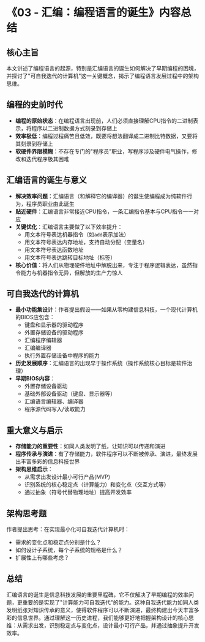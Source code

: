 # 《03 - 汇编：编程语言的诞生》内容总结

## 核心主旨
本文讲述了编程语言的起源，特别是汇编语言的诞生如何解决了早期编程的困境，并探讨了"可自我迭代的计算机"这一关键概念，揭示了编程语言发展过程中的架构思维。

## 编程的史前时代

* **编程的原始状态**：在编程语言出现前，人们必须直接理解CPU指令的二进制表示，将程序以二进制数据方式刻录到存储上
* **效率极低**：编程过程痛苦且低效，既要将想法翻译成二进制比特数据，又要将其刻录到存储上
* **软硬件界限模糊**：不存在专门的"程序员"职业，写程序涉及硬件电气操作，修改和迭代程序极其困难

## 汇编语言的诞生与意义

* **解决效率问题**：汇编语言（和解释它的编译器）的诞生使编程成为纯软件行为，程序员职业由此诞生
* **贴近硬件**：汇编语言非常接近CPU指令，一条汇编指令基本与CPU指令一一对应
* **关键优化**：汇编语言主要做了以下效率提升：
  - 用文本符号表达机器指令（如`add`表示加法）
  - 用文本符号表达内存地址，支持自动分配（变量名）
  - 用文本符号表达函数地址
  - 用文本符号表达跳转目标地址（标签）
* **核心价值**：将人们从物理硬件地址中解脱出来，专注于程序逻辑表达，虽然指令能力与机器指令无异，但解放的生产力惊人

## 可自我迭代的计算机

* **最小功能集设计**：作者提出假设——如果从零构建信息科技，一个现代计算机的BIOS应包含：
  - 键盘和显示器的驱动程序
  - 外置存储设备的驱动程序
  - 汇编程序编辑器
  - 汇编编译器
  - 执行外置存储设备中程序的能力
* **历史发展顺序**：汇编语言的出现早于操作系统（操作系统核心目标是软件治理）
* **早期BIOS内容**：
  - 外置存储设备驱动
  - 基础外部设备驱动（键盘、显示器等）
  - 汇编语言编辑器、编译器
  - 程序源代码写入/读取能力

## 重大意义与启示

* **存储能力的重要性**：如同人类发明了纸，让知识可以传递和演进
* **程序传承与演进**：有了存储能力，软件程序可以不断被传承、演进，最终发展出丰富多彩的信息科技世界
* **架构思维启示**：
  - 从需求出发设计最小可行产品(MVP)
  - 识别系统的核心稳定点（计算能力）和变化点（交互方式等）
  - 通过抽象（符号代替物理地址）提高开发效率

## 架构思考题

作者提出思考：在实现最小化可自我迭代计算机时：
- 需求的变化点和稳定点分别是什么？
- 如何设计子系统，每个子系统的规格是什么？
- 扩展性上有哪些考虑？

## 总结

汇编语言的诞生是信息科技发展的重要里程碑，它不仅解决了早期编程的效率问题，更重要的是实现了"计算能力可自我迭代"的能力。这种自我迭代能力如同人类发明纸张对知识传承的意义，使得软件程序可以不断演进，最终构建出今天丰富多彩的信息世界。通过理解这一历史进程，我们能够更好地把握架构设计的核心思维：从需求出发，识别稳定点与变化点，设计最小可行产品，并通过抽象提升开发效率。